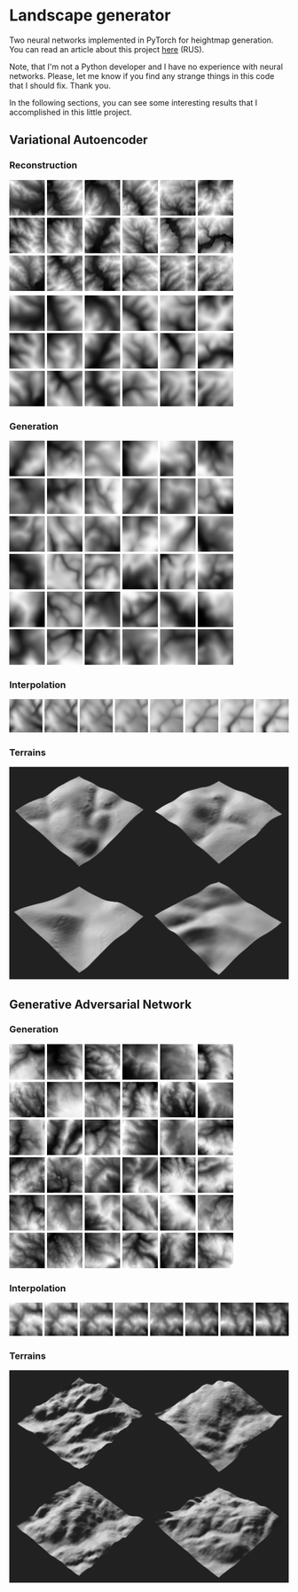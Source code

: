 # Landscape generator
Two neural networks implemented in PyTorch for heightmap generation.
You can read an article about this project [here](https://github.com/nikitakuchur/landscape-generator/blob/master/article/heightmap-generation-with-neural-networks.pdf) (RUS).

Note, that I'm not a Python developer and I have no experience with neural networks. Please, let me know if you find any strange things in this code that I should fix. Thank you.

In the following sections, you can see some interesting results that I accomplished in this little project.


## Variational Autoencoder

### Reconstruction

![VAE reconstruction](https://github.com/nikitakuchur/landscape-generator/blob/master/images/vae-reconstruction.png)

### Generation

![VAE generation](https://github.com/nikitakuchur/landscape-generator/blob/master/images/vae-generation.png)

### Interpolation

![VAE interpolation](https://github.com/nikitakuchur/landscape-generator/blob/master/images/vae-interpolation.png)

### Terrains

![VAE terrains](https://github.com/nikitakuchur/landscape-generator/blob/master/images/vae-3d.png)


## Generative Adversarial Network

### Generation

![GAN generation](https://github.com/nikitakuchur/landscape-generator/blob/master/images/gan-generation.png)

### Interpolation

![GAN interpolation](https://github.com/nikitakuchur/landscape-generator/blob/master/images/gan-interpolation.png)

### Terrains

![GAN terrains](https://github.com/nikitakuchur/landscape-generator/blob/master/images/gan-3d.png)
